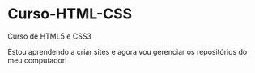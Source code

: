 # Curso-HTML-CSS
 Curso de HTML5 e CSS3


Estou aprendendo a criar sites e agora vou gerenciar os repositórios do meu computador!